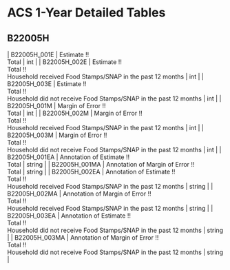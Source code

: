 # ACS 1-Year Detailed Tables

## B22005H

| B22005H_001E | Estimate !!<br>Total | int |
| B22005H_002E | Estimate !!<br>Total !!<br>Household received Food Stamps/SNAP in the past 12 months | int |
| B22005H_003E | Estimate !!<br>Total !!<br>Household did not receive Food Stamps/SNAP in the past 12 months | int |
| B22005H_001M | Margin of Error !!<br>Total | int |
| B22005H_002M | Margin of Error !!<br>Total !!<br>Household received Food Stamps/SNAP in the past 12 months | int |
| B22005H_003M | Margin of Error !!<br>Total !!<br>Household did not receive Food Stamps/SNAP in the past 12 months | int |
| B22005H_001EA | Annotation of Estimate !!<br>Total | string |
| B22005H_001MA | Annotation of Margin of Error !!<br>Total | string |
| B22005H_002EA | Annotation of Estimate !!<br>Total !!<br>Household received Food Stamps/SNAP in the past 12 months | string |
| B22005H_002MA | Annotation of Margin of Error !!<br>Total !!<br>Household received Food Stamps/SNAP in the past 12 months | string |
| B22005H_003EA | Annotation of Estimate !!<br>Total !!<br>Household did not receive Food Stamps/SNAP in the past 12 months | string |
| B22005H_003MA | Annotation of Margin of Error !!<br>Total !!<br>Household did not receive Food Stamps/SNAP in the past 12 months | string |

